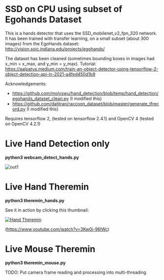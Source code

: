 # SSD on CPU using subset of Egohands Dataset

This is a hands detector that uses the SSD_mobilenet_v2_fpn_320 network.
It has been trained with transfer learning, on a small subset (about 300 images) from the EgoHands dataset:
    http://vision.soic.indiana.edu/projects/egohands/

The dataset has been cleaned (sometimes bounding boxes in images had x_min = x_max, and y_min = y_max).
Tutorial: https://aalpatya.medium.com/train-an-object-detector-using-tensorflow-2-object-detection-api-in-2021-a4fed450d1b9

Acknowledgements:
- https://github.com/molyswu/hand_detection/blob/temp/hand_detection/egohands_dataset_clean.py (I modified this)
- https://github.com/datitran/raccoon_dataset/blob/master/generate_tfrecord.py (I modified this)

Requires tensorflow 2, (tested on tensorflow 2.4.1)
and OpenCV 4 (tested on OpenCV 4.2.1)

# Live Hand Detection only
**python3 webcam_detect_hands.py**
    
![out1](https://user-images.githubusercontent.com/46225891/110107527-e845e200-7da2-11eb-80a0-e9f9ec74a756.gif)


# Live Hand Theremin
**python3 theremin_hands.py**

See it in action by clicking this thumbnail: 

[![Hand Theremin](http://img.youtube.com/vi/3Kw0j-96lWc/0.jpg)](http://www.youtube.com/watch?v=3Kw0j-96lWc "Hand Theremin")

(https://www.youtube.com/watch?v=3Kw0j-96lWc)

# Live Mouse Theremin
**python3 theremin_mouse.py**


TODO: Put camera frame reading and processing into multi-threading
